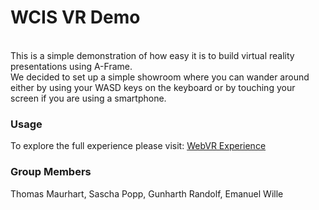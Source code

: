 # WCIS VR Demo

<br>This is a simple demonstration of how easy it is to build virtual reality presentations using A-Frame.</b>
<br>We decided to set up a simple showroom where you can wander around either by using your WASD keys on the keyboard or by touching your screen if you are using a smartphone.</br>

### Usage

To explore the full experience please visit: <a href="https://tmaurhart.github.io/webvr/" title="WebVR Expericence" target="_blank">WebVR Experience</a>

### Group Members

Thomas Maurhart, Sascha Popp, Gunharth Randolf, Emanuel Wille

